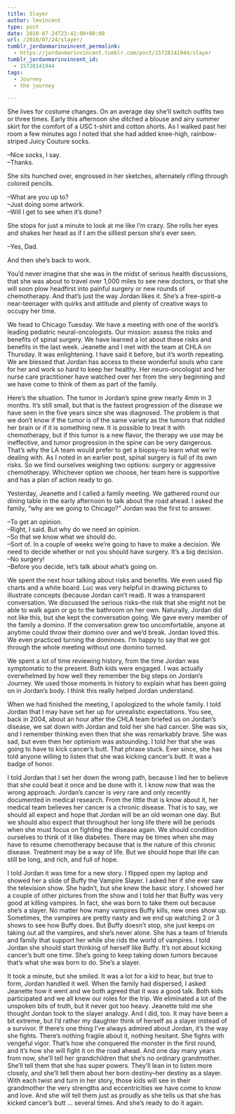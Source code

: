 ```yaml
---
title: Slayer
author: lmvincent
type: post
date: 2010-07-24T23:42:00+00:00
url: /2010/07/24/slayer/
tumblr_jordanmarinvincent_permalink:
  - https://jordanmarinvincent.tumblr.com/post/15728141944/slayer
tumblr_jordanmarinvincent_id:
  - 15728141944
tags:
  - Journey
  - the journey

---
```

She lives for costume changes. On an average day she&rsquo;ll switch outfits two or three times. Early this afternoon she ditched a blouse and airy summer skirt for the comfort of a USC t-shirt and cotton shorts. As I walked past her room a few minutes ago I noted that she had added knee-high, rainbow-striped Juicy Couture socks.

&ndash;Nice socks, I say.  
&ndash;Thanks.

She sits hunched over, engrossed in her sketches, alternately rifling through colored pencils.

&ndash;What are you up to?  
&ndash;Just doing some artwork.  
&ndash;Will I get to see when it&rsquo;s done?

She stops for just a minute to look at me like I&rsquo;m crazy. She rolls her eyes and shakes her head as if I am the silliest person she&rsquo;s ever seen.

&ndash;Yes, Dad.

And then she&rsquo;s back to work.

You&rsquo;d never imagine that she was in the midst of serious health discussions, that she was about to travel over 1,000 miles to see new doctors, or that she will soon plow headfirst into painful surgery or new rounds of chemotherapy. And that&rsquo;s just the way Jordan likes it. She&rsquo;s a free-spirit&ndash;a near-teenager with quirks and attitude and plenty of creative ways to occupy her time.

We head to Chicago Tuesday. We have a meeting with one of the world&rsquo;s leading pediatric neural-oncologists. Our mission: assess the risks and benefits of spinal surgery. We have learned a lot about these risks and benefits in the last week. Jeanette and I met with the team at CHLA on Thursday. It was enlightening. I have said it before, but it&rsquo;s worth repeating. We are blessed that Jordan has access to these wonderful souls who care for her and work so hard to keep her healthy. Her neuro-oncologist and her nurse care practitioner have watched over her from the very beginning and we have come to think of them as part of the family.

Here&rsquo;s the situation. The tumor in Jordan&rsquo;s spine grew nearly 4mm in 3 months. It&rsquo;s still small, but that is the fastest progression of the disease we have seen in the five years since she was diagnosed. The problem is that we don&rsquo;t know if the tumor is of the same variety as the tumors that riddled her brain or if it is something new. It is possible to treat it with chemotherapy, but if this tumor is a new flavor, the therapy we use may be ineffective, and tumor progression in the spine can be very dangerous. That&rsquo;s why the LA team would prefer to get a biopsy&ndash;to learn what we&rsquo;re dealing with. As I noted in an earlier post, spinal surgery is full of its own risks. So we find ourselves weighing two options: surgery or aggressive chemotherapy. Whichever option we choose, her team here is supportive and has a plan of action ready to go.

Yesterday, Jeanette and I called a family meeting. We gathered round our dining table in the early afternoon to talk about the road ahead. I asked the family, &ldquo;why are we going to Chicago?&rdquo; Jordan was the first to answer.

&ndash;To get an opinion.  
&ndash;Right, I said. But why do we need an opinion.  
&ndash;So that we know what we should do.  
&ndash;Sort of. In a couple of weeks we&rsquo;re going to have to make a decision. We need to decide whether or not you should have surgery. It&rsquo;s a big decision.  
&ndash;No surgery!  
&ndash;Before you decide, let&rsquo;s talk about what&rsquo;s going on.

We spent the next hour talking about risks and benefits. We even used flip charts and a white board. Luc was very helpful in drawing pictures to illustrate concepts (because Jordan can&rsquo;t read). It was a transparent conversation. We discussed the serious risks&ndash;the risk that she might not be able to walk again or go to the bathroom on her own. Naturally, Jordan did not like this, but she kept the conversation going. We gave every member of the family a domino. If the conversation grew too uncomfortable, anyone at anytime could throw their domino over and we&rsquo;d break. Jordan loved this. We even practiced turning the dominoes. I&rsquo;m happy to say that we got through the whole meeting without one domino turned.

We spent a lot of time reviewing history, from the time Jordan was symptomatic to the present. Both kids were engaged. I was actually overwhelmed by how well they remember the big steps on Jordan&rsquo;s Journey. We used those moments in history to explain what has been going on in Jordan&rsquo;s body. I think this really helped Jordan understand.

When we had finished the meeting, I apologized to the whole family. I told Jordan that I may have set her up for unrealistic expectations. You see, back in 2004, about an hour after the CHLA team briefed us on Jordan&rsquo;s disease, we sat down with Jordan and told her she had cancer. She was six, and I remember thinking even then that she was remarkably brave. She was sad, but even then her optimism was astounding. I told her that she was going to have to kick cancer&rsquo;s butt. That phrase stuck. Ever since, she has told anyone willing to listen that she was kicking cancer&rsquo;s butt. It was a badge of honor.

I told Jordan that I set her down the wrong path, because I led her to believe that she could beat it once and be done with it. I know now that was the wrong approach. Jordan&rsquo;s cancer is very rare and only recently documented in medical research. From the little that is know about it, her medical team believes her cancer is a chronic disease. That is to say, we should all expect and hope that Jordan will be an old woman one day. But we should also expect that throughout her long life there will be periods when she must focus on fighting the disease again. We should condition ourselves to think of it like diabetes. There may be times when she may have to resume chemotherapy because that is the nature of this chronic disease. Treatment may be a way of life. But we should hope that life can still be long, and rich, and full of hope.

I told Jordan it was time for a new story. I flipped open my laptop and showed her a slide of Buffy the Vampire Slayer. I asked her if she ever saw the television show. She hadn&rsquo;t, but she knew the basic story. I showed her a couple of other pictures from the show and I told her that Buffy was very good at killing vampires. In fact, she was born to take them out because she&rsquo;s a slayer. No matter how many vampires Buffy kills, new ones show up. Sometimes, the vampires are pretty nasty and we end up watching 2 or 3 shows to see how Buffy does. But Buffy doesn&rsquo;t stop, she just keeps on taking out all the vampires, and she&rsquo;s never alone. She has a team of friends and family that support her while she rids the world of vampires. I told Jordan she should start thinking of herself like Buffy. It&rsquo;s not about kicking cancer&rsquo;s butt one time. She&rsquo;s going to keep taking down tumors because that&rsquo;s what she was born to do. She&rsquo;s a slayer.

It took a minute, but she smiled. It was a lot for a kid to hear, but true to form, Jordan handled it well. When the family had dispersed, I asked Jeanette how it went and we both agreed that it was a good talk. Both kids participated and we all knew our roles for the trip. We eliminated a lot of the unspoken bits of truth, but it never got too heavy. Jeanette told me she thought Jordan took to the slayer analogy. And I did, too. It may have been a bit extreme, but I&rsquo;d rather my daughter think of herself as a slayer instead of a survivor. If there&rsquo;s one thing I&rsquo;ve always admired about Jordan, it&rsquo;s the way she fights. There&rsquo;s nothing fragile about it, nothing hesitant. She fights with vengeful vigor. That&rsquo;s how she conquered the monster in the first round, and it&rsquo;s how she will fight it on the road ahead. And one day many years from now, she&rsquo;ll tell her grandchildren that she&rsquo;s no ordinary grandmother. She&rsquo;ll tell them that she has super powers. They&rsquo;ll lean in to listen more closely, and she&rsquo;ll tell them about her born destiny&ndash;her destiny as a slayer. With each twist and turn in her story, those kids will see in their grandmother the very strengths and eccentricities we have come to know and love. And she will tell them just as proudly as she tells us that she has kicked cancer&rsquo;s butt &hellip; several times. And she&rsquo;s ready to do it again.

<div class="blogger-post-footer">
  <img loading="lazy" width="1" height="1" src="https://blogger.googleusercontent.com/tracker/9039099668816362935-2052007965172546155?l=jordansjourney2.blogspot.com" alt="" />
</div>